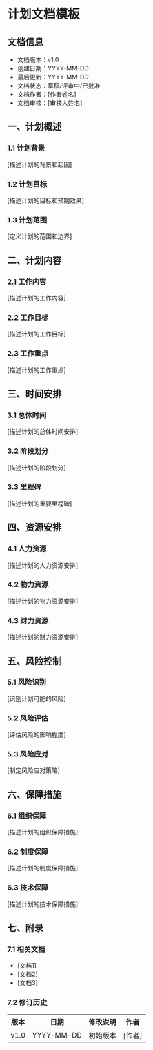 # 计划文档模板

## 文档信息
- 文档版本：v1.0
- 创建日期：YYYY-MM-DD
- 最后更新：YYYY-MM-DD
- 文档状态：草稿/评审中/已批准
- 文档作者：[作者姓名]
- 文档审核：[审核人姓名]

## 一、计划概述

### 1.1 计划背景
[描述计划的背景和起因]

### 1.2 计划目标
[描述计划的目标和预期效果]

### 1.3 计划范围
[定义计划的范围和边界]

## 二、计划内容

### 2.1 工作内容
[描述计划的工作内容]

### 2.2 工作目标
[描述计划的工作目标]

### 2.3 工作重点
[描述计划的工作重点]

## 三、时间安排

### 3.1 总体时间
[描述计划的总体时间安排]

### 3.2 阶段划分
[描述计划的阶段划分]

### 3.3 里程碑
[描述计划的重要里程碑]

## 四、资源安排

### 4.1 人力资源
[描述计划的人力资源安排]

### 4.2 物力资源
[描述计划的物力资源安排]

### 4.3 财力资源
[描述计划的财力资源安排]

## 五、风险控制

### 5.1 风险识别
[识别计划可能的风险]

### 5.2 风险评估
[评估风险的影响程度]

### 5.3 风险应对
[制定风险应对策略]

## 六、保障措施

### 6.1 组织保障
[描述计划的组织保障措施]

### 6.2 制度保障
[描述计划的制度保障措施]

### 6.3 技术保障
[描述计划的技术保障措施]

## 七、附录

### 7.1 相关文档
- [文档1]
- [文档2]
- [文档3]

### 7.2 修订历史
| 版本 | 日期 | 修改说明 | 作者 |
|------|------|----------|------|
| v1.0 | YYYY-MM-DD | 初始版本 | [作者] | 